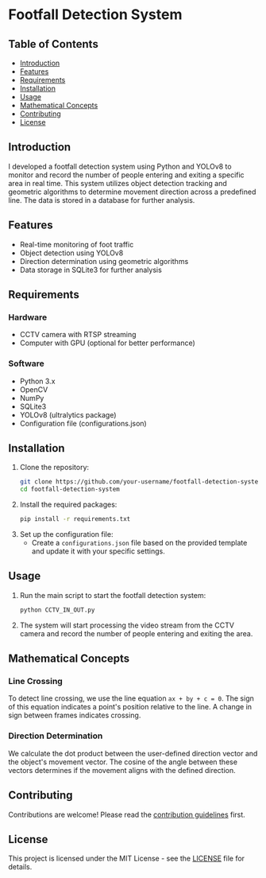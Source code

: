 # Footfall Detection System

## Table of Contents
- [Introduction](#introduction)
- [Features](#features)
- [Requirements](#requirements)
- [Installation](#installation)
- [Usage](#usage)
- [Mathematical Concepts](#mathematical-concepts)
- [Contributing](#contributing)
- [License](#license)

## Introduction
I developed a footfall detection system using Python and YOLOv8 to monitor and record the number of people entering and exiting a specific area in real time. This system utilizes object detection tracking and geometric algorithms to determine movement direction across a predefined line. The data is stored in a database for further analysis.

## Features
- Real-time monitoring of foot traffic
- Object detection using YOLOv8
- Direction determination using geometric algorithms
- Data storage in SQLite3 for further analysis

## Requirements

### Hardware
- CCTV camera with RTSP streaming
- Computer with GPU (optional for better performance)

### Software
- Python 3.x
- OpenCV
- NumPy
- SQLite3
- YOLOv8 (ultralytics package)
- Configuration file (configurations.json)

## Installation
1. Clone the repository:
    ```bash
    git clone https://github.com/your-username/footfall-detection-system.git
    cd footfall-detection-system
    ```
2. Install the required packages:
    ```bash
    pip install -r requirements.txt
    ```
3. Set up the configuration file:
    - Create a `configurations.json` file based on the provided template and update it with your specific settings.

## Usage
1. Run the main script to start the footfall detection system:
    ```bash
    python CCTV_IN_OUT.py
    ```
2. The system will start processing the video stream from the CCTV camera and record the number of people entering and exiting the area.

## Mathematical Concepts

### Line Crossing
To detect line crossing, we use the line equation `ax + by + c = 0`. The sign of this equation indicates a point's position relative to the line. A change in sign between frames indicates crossing.

### Direction Determination
We calculate the dot product between the user-defined direction vector and the object's movement vector. The cosine of the angle between these vectors determines if the movement aligns with the defined direction.

## Contributing
Contributions are welcome! Please read the [contribution guidelines](CONTRIBUTING.md) first.

## License
This project is licensed under the MIT License - see the [LICENSE](LICENSE) file for details.
